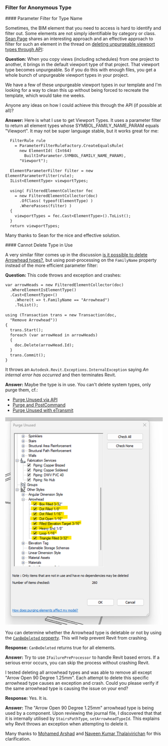 <head>
<meta http-equiv="Content-Type" content="text/html; charset=utf-8">
<link rel="stylesheet" type="text/css" href="bc.css">
<!-- https://highlightjs.org/#usage
<link rel="stylesheet" href="https://cdnjs.cloudflare.com/ajax/libs/highlight.js/11.9.0/styles/default.min.css">
<script src="https://cdnjs.cloudflare.com/ajax/libs/highlight.js/11.9.0/highlight.min.js"></script>
<script>hljs.highlightAll();</script>
-->

<!-- https://prismjs.com -->
<link href="https://cdn.jsdelivr.net/npm/prismjs@1.29.0/themes/prism.min.css" rel="stylesheet" />
<script src="https://cdn.jsdelivr.net/npm/prismjs@1.29.0/components/prism-core.min.js"></script>
<script src="https://cdn.jsdelivr.net/npm/prismjs@1.29.0/plugins/autoloader/prism-autoloader.min.js"></script>
<style> code[class*=language-], pre[class*=language-] { font-size : 90%; } </style>

</head>

<!---

- approach and effective filtering for unknown class
  Deleting unpurgeable viewport types through API
  https://forums.autodesk.com/t5/revit-api-forum/deleting-unpurgeable-viewport-types-through-api/m-p/12741221

- cannot delete specific type due to protected usage
  Is it possible to delete Arrowhead types?
  https://forums.autodesk.com/t5/revit-api-forum/is-it-possible-to-delete-arrowhead-types/td-p/13025122

twitter:

 the @AutodeskRevit #RevitAPI #BIM @DynamoBIM

&ndash; ...

linkedin:



#BIM #DynamoBIM #AutodeskAPS #Revit #API #IFC #SDK #Autodesk #AEC #adsk

the [Revit API discussion forum](http://forums.autodesk.com/t5/revit-api-forum/bd-p/160) thread

<center>
<img src="img/" alt="" title="" width="600"/>
<p style="font-size: 80%; font-style:italic"></p>
<a href="img/.gif"><p style="font-size: 80%; font-style:italic">Click for animation</p></a>
</center>

-->

### Filter for Anonymous Type

####<a name="2"></a> Parameter Filter for Type Name

Sometimes, the BIM element that you need to access is hard to identify and filter out.
Some elements are not simply identifiable by category or class.
[Sean Page](https://forums.autodesk.com/t5/user/viewprofilepage/user-id/3064449) shares
an interesting approach and an effective approach to filter for such an element in the thread
on [deleting unpurgeable viewport types through API](https://forums.autodesk.com/t5/revit-api-forum/deleting-unpurgeable-viewport-types-through-api/m-p/12741221):

**Question:** When you copy views (including schedules) from one project to another, it brings in the default viewport type of that project.
That viewport type becomes unpurgeable.
So if you do this with enough files, you get a whole bunch of unpurgeable viewport types in your project.

We have a few of these unpurgeable viewport types in our template and I'm looking for a way to clean this up without being forced to recreate the template, which would take me weeks.

Anyone any ideas on how I could achieve this through the API (if possible at all)?

**Answer:**
Here is what I use to get Viewport Types.
It uses a parameter filter to return all element types whose SYMBOL_FAMILY_NAME_PARAM equals "Viewport".
It may not be super language stable, but it works great for me:

<pre><code class="language-cs">  FilterRule rule
    = ParameterFilterRuleFactory.CreateEqualsRule(
      new ElementId( (Int64)
        BuiltInParameter.SYMBOL_FAMILY_NAME_PARAM),
      "Viewport");

  ElementParameterFilter filter = new ElementParameterFilter(rule);
  IList&lt;ElementType&gt; viewportTypes;

  using( FilteredElementCollector fec
    = new FilteredElementCollector(doc)
      .OfClass( typeof(ElementType) )
      .WherePasses(filter) )
  {
    viewportTypes = fec.Cast&lt;ElementType&gt;().ToList();
  }
  return viewportTypes;</code></pre>

Many thanks to Sean for the nice and effective solution.

####<a name="2"></a> Cannot Delete Type in Use

A very similar filter comes up in the discussion
[is it possible to delete Arrowhead types?](https://forums.autodesk.com/t5/revit-api-forum/is-it-possible-to-delete-arrowhead-types/td-p/13025122), but using post-processing on the `FamilyName` property instead of the more efficient parameter filter:

**Question:** This code throws and exception and crashes:

<pre><code class="language-cs">var arrowHeads = new FilteredElementCollector(doc)
  .WhereElementIsElementType()
  .Cast&lt;ElementType&gt;()
    .Where(t => t.FamilyName == "Arrowhead")
    .ToList();

using (Transaction trans = new Transaction(doc,
  "Remove Arrowhead"))
{
  trans.Start();
  foreach (var arrowHead in arrowHeads)
  {
    doc.Delete(arrowHead.Id);
  }
  trans.Commit();
}</code></pre>

It throws an `Autodesk.Revit.Exceptions.InternalException` saying *An internal error has occurred* and then terminates Revit.

**Answer:**
Maybe the type is in use.
You can't delete system types, only purge them, cf.:

- [Purge Unused via API](https://forums.autodesk.com/t5/revit-api-forum/purge-unused-via-the-api/td-p/6431564)
- [Purge and PostCommand](https://thebuildingcoder.typepad.com/blog/2017/11/purge-and-detecting-an-empty-view.html#2)
- [Purge Unused with eTransmit](https://thebuildingcoder.typepad.com/blog/2022/03/purge-unused-and-the-autodesk-camel.html)

<center>
<img src="img/arrowhead_purge.png" alt="Purge unused" title="Purge unused" width="600"/> <!-- Pixel Height: 600 Pixel Width: 458 -->
</center>

You can determine whether the Arrowhead type is deletable or not by using the [`CanBeDeleted` property](https://www.revitapidocs.com/2015/5efe8253-d555-00c2-8db6-9114e328fcc7.htm).
This will help prevent Revit from crashing.

**Response:**
`CanBeDeleted` returns true for all elements.

**Answer:**
Try to use `IFailurePreProcessor` to handle Revit based errors.
If a serious error occurs, you can skip the process without crashing Revit.

I tested deleting all arrowhead types and was able to remove all except "Arrow Open 90 Degree 1.25mm".
Each attempt to delete this specific arrowhead type causes an exception and crash.
Could you please verify if the same arrowhead type is causing the issue on your end?

**Response:**
Yes. It is.

**Answer:**
The "Arrow Open 90 Degree 1.25mm" arrowhead type is being used by a component.
Upon reviewing the journal file, I discovered that that it is internally utilised by `StairsPathType`, `setArrowheadTypeId`.
This explains why Revit throws an exception when attempting to delete it.

Many thanks to [Mohamed Arshad](https://forums.autodesk.com/t5/user/viewprofilepage/user-id/8461394)
and [Naveen Kumar Thalaivirichan](https://forums.autodesk.com/t5/user/viewprofilepage/user-id/5661631)
for this clarification.


